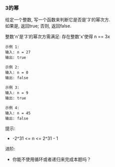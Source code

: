 
### 3的幂

给定一个整数, 写一个函数来判断它是否是'3'的幂次方.  
如果是, 返回true;
否则, 返回false.

整数'n'是'3'的幂次方需满足: 存在整数'x'使得 n == 3x
```
示例 1: 
输入: n = 27
输出: true

示例 2: 
输入: n = 0
输出: false

示例 3: 
输入: n = 9
输出: true

示例 4: 
输入: n = 45
输出: false
```

提示:  
* -2^31 <= n <= 2^31 - 1

进阶: 
* 你能不使用循环或者递归来完成本题吗？



